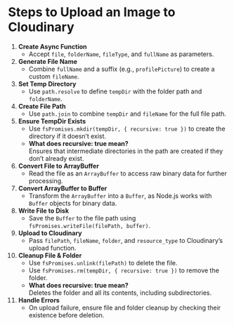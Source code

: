 # Steps to Upload an Image to Cloudinary
1. **Create Async Function**  
   - Accept `file`, `folderName`, `fileType`, and `fullName` as parameters.
2. **Generate File Name**  
   - Combine `fullName` and a suffix (e.g., `profilePicture`) to create a custom `fileName`.
3. **Set Temp Directory**  
   - Use `path.resolve` to define `tempDir` with the folder path and `folderName`.
4. **Create File Path**  
   - Use `path.join` to combine `tempDir` and `fileName` for the full file path.
5. **Ensure TempDir Exists**  
   - Use `fsPromises.mkdir(tempDir, { recursive: true })` to create the directory if it doesn’t exist.  
   - **What does recursive: true mean?**  
     Ensures that intermediate directories in the path are created if they don’t already exist.
6. **Convert File to ArrayBuffer**  
   - Read the file as an `ArrayBuffer` to access raw binary data for further processing.
7. **Convert ArrayBuffer to Buffer**  
   - Transform the `ArrayBuffer` into a `Buffer`, as Node.js works with `Buffer` objects for binary data.
8. **Write File to Disk**  
   - Save the `Buffer` to the file path using `fsPromises.writeFile(filePath, buffer)`.
9. **Upload to Cloudinary**  
   - Pass `filePath`, `fileName`, `folder`, and `resource_type` to Cloudinary’s upload function.
10. **Cleanup File & Folder**  
    - Use `fsPromises.unlink(filePath)` to delete the file.
    - Use `fsPromises.rm(tempDir, { recursive: true })` to remove the folder.  
    - **What does recursive: true mean?**  
      Deletes the folder and all its contents, including subdirectories.
11. **Handle Errors**  
    - On upload failure, ensure file and folder cleanup by checking their existence before deletion.

